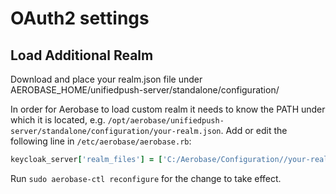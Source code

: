 # OAuth2 settings
## Load Additional Realm

Download and place your realm.json file under AEROBASE_HOME/unifiedpush-server/standalone/configuration/

In order for Aerobase to load custom realm it needs to know the PATH under which it is located, e.g.
`/opt/aerobase/unifiedpush-server/standalone/configuration/your-realm.json`. Add or edit the following line in `/etc/aerobase/aerobase.rb`:

```ruby
keycloak_server['realm_files'] = ['C:/Aerobase/Configuration//your-realm.json']
```

Run `sudo aerobase-ctl reconfigure` for the change to take effect.
